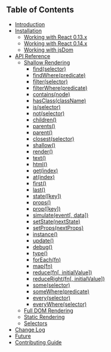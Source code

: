 ## Table of Contents

* [Introduction](/README.md)
* [Installation](/docs/installation/README.md)
  * [Working with React 0.13.x](/docs/installation/react-013.md)
  * [Working with React 0.14.x](/docs/installation/react-014.md)
  * [Working with jsDom](/docs/installation/jsdom.md)
* [API Reference](/docs/api/README.md)
  * [Shallow Rendering](/docs/api/shallow.md)
    * [find(selector)](/docs/api/ShallowWrapper/find.md)
    * [findWhere(predicate)](/docs/api/ShallowWrapper/findWhere.md)
    * [filter(selector)](/docs/api/ShallowWrapper/filter.md)
    * [filterWhere(predicate)](/docs/api/ShallowWrapper/filterWhere.md)
    * [contains(node)](/docs/api/ShallowWrapper/contains.md)
    * [hasClass(className)](/docs/api/ShallowWrapper/hasClass.md)
    * [is(selector)](/docs/api/ShallowWrapper/is.md)
    * [not(selector)](/docs/api/ShallowWrapper/not.md)
    * [children()](/docs/api/ShallowWrapper/children.md)
    * [parents()](/docs/api/ShallowWrapper/parents.md)
    * [parent()](/docs/api/ShallowWrapper/parent.md)
    * [closest(selector)](/docs/api/ShallowWrapper/closest.md)
    * [shallow()](/docs/api/ShallowWrapper/shallow.md)
    * [render()](/docs/api/ShallowWrapper/render.md)
    * [text()](/docs/api/ShallowWrapper/text.md)
    * [html()](/docs/api/ShallowWrapper/html.md)
    * [get(index)](/docs/api/ShallowWrapper/get.md)
    * [at(index)](/docs/api/ShallowWrapper/at.md)
    * [first()](/docs/api/ShallowWrapper/first.md)
    * [last()](/docs/api/ShallowWrapper/last.md)
    * [state([key])](/docs/api/ShallowWrapper/state.md)
    * [props()](/docs/api/ShallowWrapper/props.md)
    * [prop([key])](/docs/api/ShallowWrapper/prop.md)
    * [simulate(event[, data])](/docs/api/ShallowWrapper/simulate.md)
    * [setState(nextState)](/docs/api/ShallowWrapper/setState.md)
    * [setProps(nextProps)](/docs/api/ShallowWrapper/setProps.md)
    * [instance()](/docs/api/ShallowWrapper/instance.md)
    * [update()](/docs/api/ShallowWrapper/update.md)
    * [debug()](/docs/api/ShallowWrapper/debug.md)
    * [type()](/docs/api/ShallowWrapper/type.md)
    * [forEach(fn)](/docs/api/ShallowWrapper/forEach.md)
    * [map(fn)](/docs/api/ShallowWrapper/map.md)
    * [reduce(fn[, initialValue])](/docs/api/ShallowWrapper/reduce.md)
    * [reduceRight(fn[, initialValue])](/docs/api/ShallowWrapper/reduceRight.md)
    * [some(selector)](/docs/api/ShallowWrapper/some.md)
    * [someWhere(predicate)](/docs/api/ShallowWrapper/someWhere.md)
    * [every(selector)](/docs/api/ShallowWrapper/every.md)
    * [everyWhere(selector)](/docs/api/ShallowWrapper/everyWhere.md)
  * [Full DOM Rendering](/docs/api/mount.md)
  * [Static Rendering](/docs/api/render.md)
  * [Selectors](/docs/api/selector.md)
* [Change Log](/CHANGELOG.md)
* [Future](/docs/future.md)
* [Contributing Guide](/CONTRIBUTING.md)
